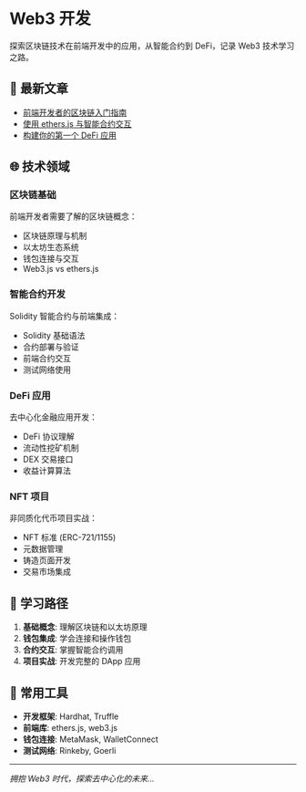 # Web3 开发

探索区块链技术在前端开发中的应用，从智能合约到 DeFi，记录 Web3 技术学习之路。

## 🚀 最新文章

- [前端开发者的区块链入门指南](/web3/blockchain/frontend-guide)
- [使用 ethers.js 与智能合约交互](/web3/smart-contracts/ethers-interaction)
- [构建你的第一个 DeFi 应用](/web3/defi/first-defi-app)

## 🌐 技术领域

### 区块链基础

前端开发者需要了解的区块链概念：

- 区块链原理与机制
- 以太坊生态系统
- 钱包连接与交互
- Web3.js vs ethers.js

### 智能合约开发

Solidity 智能合约与前端集成：

- Solidity 基础语法
- 合约部署与验证
- 前端合约交互
- 测试网络使用

### DeFi 应用

去中心化金融应用开发：

- DeFi 协议理解
- 流动性挖矿机制
- DEX 交易接口
- 收益计算算法

### NFT 项目

非同质化代币项目实战：

- NFT 标准 (ERC-721/1155)
- 元数据管理
- 铸造页面开发
- 交易市场集成

## 🎯 学习路径

1. **基础概念**: 理解区块链和以太坊原理
2. **钱包集成**: 学会连接和操作钱包
3. **合约交互**: 掌握智能合约调用
4. **项目实战**: 开发完整的 DApp 应用

## 🔧 常用工具

- **开发框架**: Hardhat, Truffle
- **前端库**: ethers.js, web3.js
- **钱包连接**: MetaMask, WalletConnect
- **测试网络**: Rinkeby, Goerli

---

_拥抱 Web3 时代，探索去中心化的未来..._
